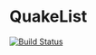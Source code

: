 # QuakeList

[![Build Status](https://dev.azure.com/faisalmohammed0097/faisalmohammed/_apis/build/status/faisalmohd83.QuakeList?branchName=master)](https://dev.azure.com/faisalmohammed0097/faisalmohammed/_build/latest?definitionId=1&branchName=master)
